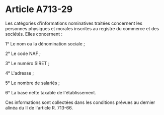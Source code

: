 # Article A713-29

Les catégories d'informations nominatives traitées concernent les personnes physiques et morales inscrites au registre du commerce et des sociétés. Elles concernent :

1° Le nom ou la dénomination sociale ;

2° Le code NAF ;

3° Le numéro SIRET ;

4° L'adresse ;

5° Le nombre de salariés ;

6° La base nette taxable de l'établissement.

Ces informations sont collectées dans les conditions prévues au dernier alinéa du II de l'article R. 713-66.
